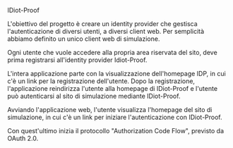IDiot-Proof

L'obiettivo del progetto è creare un identity provider che gestisca l'autenticazione di diversi utenti, a diversi client web. Per semplicità abbiamo definito un unico client web di simulazione. 

Ogni utente che vuole accedere alla propria area riservata del sito, deve prima registrarsi all'identity provider Idiot-Proof.

L'intera applicazione parte con la visualizzazione dell'homepage IDP, in cui c'è un link per la registrazione dell'utente.
Dopo la registrazione, l'applicazione reindirizza l'utente alla homepage di IDiot-Proof e l'utente può autenticarsi al sito di simulazione mediante IDiot-Proof.

Avviando l'applicazione web, l'utente visualizza l'homepage del sito di simulazione, in cui c'è un link per iniziare l'autenticazione con IDiot-Proof.

Con quest'ultimo inizia il protocollo "Authorization Code Flow", previsto da OAuth 2.0. 
